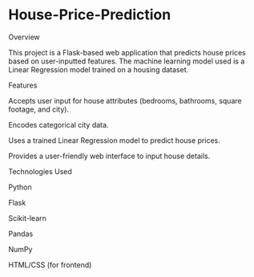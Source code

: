 # House-Price-Prediction
Overview

This project is a Flask-based web application that predicts house prices based on user-inputted features. The machine learning model used is a Linear Regression model trained on a housing dataset.

Features

Accepts user input for house attributes (bedrooms, bathrooms, square footage, and city).

Encodes categorical city data.

Uses a trained Linear Regression model to predict house prices.

Provides a user-friendly web interface to input house details.

Technologies Used

Python

Flask

Scikit-learn

Pandas

NumPy

HTML/CSS (for frontend)
